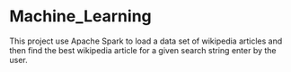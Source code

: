 # Machine_Learning
This project use Apache Spark to load a data set of wikipedia articles and then find the best wikipedia article for a given search string enter by the user.

